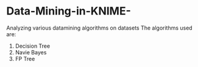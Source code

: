 # Data-Mining-in-KNIME-
Analyzing various datamining algorithms on datasets
The algorithms used are:
1. Decision Tree
2. Navie Bayes
3. FP Tree

